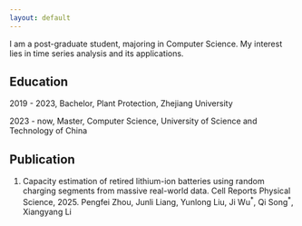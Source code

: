 ```yaml
---
layout: default
---
```


I am a post-graduate student, majoring in Computer Science. My interest lies in time series analysis and its applications.

## Education

2019 - 2023, Bachelor, Plant Protection, Zhejiang University

2023 - now, Master, Computer Science, University of Science and Technology of China

## Publication

1. Capacity estimation of retired lithium-ion batteries using random charging segments from massive real-world data.
   Cell Reports Physical Science, 2025.
   Pengfei Zhou, Junli Liang, Yunlong Liu, Ji Wu$^*$, Qi Song$^*$, Xiangyang Li
